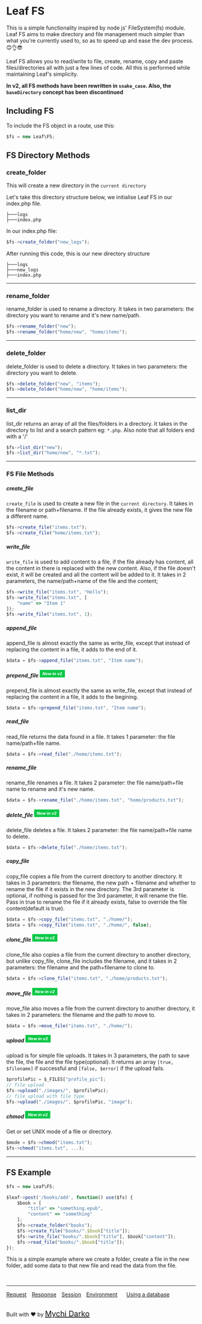# Leaf FS

This is a simple functionality inspired by node js' FileSystem(fs) module. Leaf FS aims to make directory and file management much simpler than what you're currently used to, so as to speed up and ease the dev process.😊👌😎

Leaf FS allows you to read/write to file, create, rename, copy and paste files/directories all with just a few lines of code. All this is performed while maintaining Leaf's simplicity.

**In v2, all FS methods have been rewritten in `snake_case`. Also, the `baseDirectory` concept has been discontinued**

## Including FS
To include the FS object in a route, use this:

```js
$fs = new Leaf\FS;
```

## FS Directory Methods

### create_folder
This will create a new directory in the `current directory`

Let's take this directory structure below, we initialise Leaf FS in our index.php file.
```
├───logs
├───index.php
```

In our index.php file:
```js
$fs->create_folder("new_logs");
```

After running this code, this is our new directory structure

```
├───logs
├───new_logs
├───index.php
```


<hr>

### rename_folder

rename_folder is used to rename a directory. It takes in two parameters: the directory you want to rename and it's new name/path.

```js
$fs->rename_folder("new");
$fs->rename_folder("home/new", "home/items");
```

<hr>

### delete_folder

delete_folder is used to delete a directory. It takes in two parameters: the directory you want to delete.

```js
$fs->delete_folder("new", "items");
$fs->delete_folder("home/new", "home/items");
```

<hr>

### list_dir

list_dir returns an array of all the files/folders in a directory. It takes in the directory to list and a search pattern eg: `*.php`. Also note that all folders end with a '/'

```js
$fs->list_dir("new");
$fs->list_dir("home/new", "*.txt");
```

<hr>

### FS File Methods
##### create_file

`create_file` is used to create a new file in the `current directory`. It takes in the filename or path+filename. If the file already exists, it gives the new file a different name.

```js
$fs->create_file("items.txt");
$fs->create_file("home/items.txt");
```

##### write_file
`write_file` is used to add content to a file, if the file already has content, all the content in there is replaced with the new content. Also, if the file doesn't exist, it will be created and all the content will be added to it. It takes in 2 parameters, the name/path+name of the file and the content;

```js
$fs->write_file("items.txt", "Hello");
$fs->write_file("items.txt", [
  	"name" => "Item 1"
]);
$fs->write_file("items.txt", 1);
```

##### append_file
append_file is almost exactly the same as write_file, except that instead of replacing the content in a file, it adds to the end of it.

```js
$data = $fs->append_file("items.txt", "Item name");
```

##### prepend_file <sup><span style="background: rgb(11, 200, 70); color: white; padding: 3px 7px; font-size: 11px;">New in v2</span></sup>
prepend_file is almost exactly the same as write_file, except that instead of replacing the content in a file, it adds to the begining.

```js
$data = $fs->prepend_file("items.txt", "Item name");
```

##### read_file
read_file returns the data found in a file. It takes 1 parameter: the file name/path+file name.

```js
$data = $fs->read_file("./home/items.txt");
```

##### rename_file
rename_file renames a file. It takes 2 parameter: the file name/path+file name to rename and it's new name.

```js
$data = $fs->rename_file("./home/items.txt", "home/products.txt");
```

##### delete_file <sup><span style="background: rgb(11, 200, 70); color: white; padding: 3px 7px; font-size: 11px;">New in v2</span></sup>
delete_file deletes a file. It takes 2 parameter: the file name/path+file name to delete.

```js
$data = $fs->delete_file("./home/items.txt");
```

##### copy_file
copy_file copies a file from the current directory to another directory. It takes in 3 parameters: the filename, the new path + filename and whether to rename the file if it exists in the new directory. The 3rd parameter is optional, if nothing is passed for the 3rd parameter, it will rename the file. Pass in true to rename the file if it already exists, false to override the file content(default is true).

```js
$data = $fs->copy_file("items.txt", "./home/");
$data = $fs->copy_file("items.txt", "./home/", false);
```

##### clone_file <sup><span style="background: rgb(11, 200, 70); color: white; padding: 3px 7px; font-size: 11px;">New in v2</span></sup>
clone_file also copies a file from the current directory to another directory, but unlike copy_file, clone_file includes the filename, and it takes in 2 parameters: the filename and the path+filename to clone to.

```js
$data = $fs->clone_file("items.txt", "./home/products.txt");
```

##### move_file <sup><span style="background: rgb(11, 200, 70); color: white; padding: 3px 7px; font-size: 11px;">New in v2</span></sup>
move_file also moves a file from the current directory to another directory, it takes in 2 parameters: the filename and the path to move to.

```js
$data = $fs->move_file("items.txt", "./home/");
```

##### upload <sup><span style="background: rgb(11, 200, 70); color: white; padding: 3px 7px; font-size: 11px;">New in v2</span></sup>
upload is for simple file uploads. It takes in 3 parameters, the path to save the file, the file and the file type(optional). It returns an array `[true, $filename]` if successful and `[false, $error]` if the upload fails.

```js
$profilePic = $_FILES["profile_pic"];
// file upload
$fs->upload("./images/", $profilePic);
// file upload with file type
$fs->upload("./images/", $profilePic, "image");
```

##### chmod <sup><span style="background: rgb(11, 200, 70); color: white; padding: 3px 7px; font-size: 11px;">New in v2</span></sup>
Get or set UNIX mode of a file or directory.

```js
$mode = $fs->chmod("items.txt");
$fs->chmod("items.txt", ...);
```

<!-- ##### link <sup><span style="background: rgb(11, 200, 70); color: white; padding: 3px 7px; font-size: 11px;">New in v2</span></sup>
Create a symlink to the target file or directory. On Windows, a hard link is created if the target is a file.

```js
$mode = $fs->link("items.txt", "");
``` -->


<hr>

## FS Example
```js
$fs = new Leaf\FS;

$leaf->post('/books/add', function() use($fs) {
	$book = [
		"title" => "something.epub",
		"content" => "something"
	];
	$fs->create_folder("books");
	$fs->create_file("books/".$book["title"]);
	$fs->write_file("books/".$book["title"], $book["content"]);
	$fs->read_file("books/".$book["title"]);
});
```

This is a simple example where we create a folder, create a file in the new folder, add some data to that new file and read the data from the file.

<br>
<hr>

<a href="#/2.0/http/request" style="margin: 0px">Request</a>
<a href="#/2.0/http/response" style="margin: 0px 10px;">Response</a>
<a href="#/2.0/http/session" style="margin: 0px; 10px;">Session</a>
<a href="#/2.0/environment" style="margin: 0px 10px;">Environment</a>
<a href="#/2.0/database" style="margin: 0px 10px;">Using a database</a>

<br>
Built with ❤ by <a href="https://mychi.netlify.com" style="font-size: 20px; color: #111;" target="_blank">Mychi Darko</a>